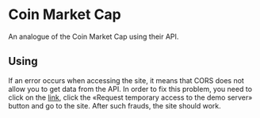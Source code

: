 # Coin Market Cap

An analogue of the Coin Market Cap using their API.

## Using

If an error occurs when accessing the site, it means that CORS does not allow
you to get data from the API. In order to fix this problem, you need to click
on the [link](https://cors-anywhere.herokuapp.com/corsdemo), click the «Request temporary access to the demo server» button and go to the site. After such frauds, the site
should work.
